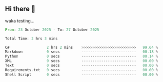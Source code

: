 ## Hi there 👋


waka testing...
<!--START_SECTION:waka-->

```rust
From: 23 October 2025 - To: 27 October 2025

Total Time: 2 hrs 3 mins

C#                 2 hrs 2 mins    >>>>>>>>>>>>>>>>>>>>>>>>>   99.64 %
Markdown           0 secs          -------------------------   00.18 %
Python             0 secs          -------------------------   00.14 %
XML                0 secs          -------------------------   00.00 %
Text               0 secs          -------------------------   00.00 %
Requirements.txt   0 secs          -------------------------   00.00 %
Shell Script       0 secs          -------------------------   00.00 %
```

<!--END_SECTION:waka-->


<!--
**AntiiRain/AntiiRain** is a ✨ _special_ ✨ repository because its `README.md` (this file) appears on your GitHub profile.
![Code Time](http://img.shields.io/badge/Code%20Time-1%2C235%20hrs%2034%20mins-blue)

![Lines of code](https://img.shields.io/badge/From%20Hello%20World%20I%27ve%20Written-41.6%20thousand%20lines%20of%20code-blue)
Here are some ideas to get you started:

- 🔭 I’m currently working on ...
- 🌱 I’m currently learning ...
- 👯 I’m looking to collaborate on ...
- 🤔 I’m looking for help with ...
- 💬 Ask me about ...
- 📫 How to reach me: ...
- 😄 Pronouns: ...
- ⚡ Fun fact: ...
-->
